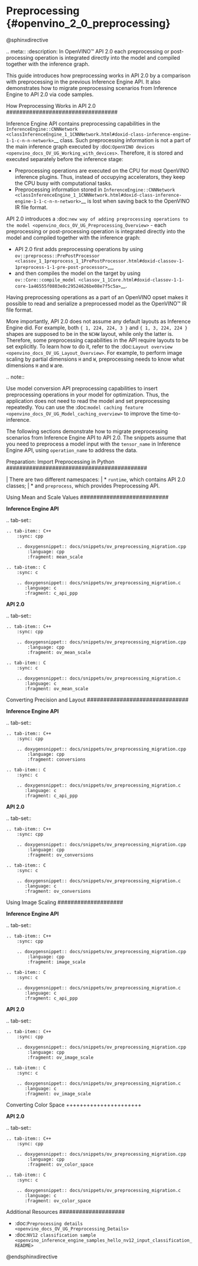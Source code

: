# Preprocessing {#openvino_2_0_preprocessing}

@sphinxdirective

.. meta::
   :description: In OpenVINO™ API 2.0 each preprocessing or post-processing 
                 operation is integrated directly into the model and compiled 
                 together with the inference graph.


This guide introduces how preprocessing works in API 2.0 by a comparison with preprocessing in the previous Inference Engine API. It also demonstrates how to migrate preprocessing scenarios from Inference Engine to API 2.0 via code samples.

How Preprocessing Works in API 2.0
##################################

Inference Engine API contains preprocessing capabilities in the `InferenceEngine::CNNNetwork <classInferenceEngine_1_1CNNNetwork.html#doxid-class-inference-engine-1-1-c-n-n-network>`__ class. Such preprocessing information is not a part of the main inference graph executed by :doc:`OpenVINO devices <openvino_docs_OV_UG_Working_with_devices>`. Therefore, it is stored and executed separately before the inference stage:

* Preprocessing operations are executed on the CPU for most OpenVINO inference plugins. Thus, instead of occupying accelerators, they keep the CPU busy with computational tasks.
* Preprocessing information stored in `InferenceEngine::CNNNetwork <classInferenceEngine_1_1CNNNetwork.html#doxid-class-inference-engine-1-1-c-n-n-network>`__ is lost when saving back to the OpenVINO IR file format.

API 2.0 introduces a :doc:`new way of adding preprocessing operations to the model <openvino_docs_OV_UG_Preprocessing_Overview>` - each preprocessing or post-processing operation is integrated directly into the model and compiled together with the inference graph:

* API 2.0 first adds preprocessing operations by using `ov::preprocess::PrePostProcessor <classov_1_1preprocess_1_1PrePostProcessor.html#doxid-classov-1-1preprocess-1-1-pre-post-processor>`__,
* and then compiles the model on the target by using `ov::Core::compile_model <classov_1_1Core.html#doxid-classov-1-1-core-1a46555f0803e8c29524626be08e7f5c5a>`__.

Having preprocessing operations as a part of an OpenVINO opset makes it possible to read and serialize a preprocessed model as the OpenVINO™ IR file format.

More importantly, API 2.0 does not assume any default layouts as Inference Engine did. For example, both ``{ 1, 224, 224, 3 }`` and ``{ 1, 3, 224, 224 }`` shapes are supposed to be in the `NCHW` layout, while only the latter is. Therefore, some preprocessing capabilities in the API require layouts to be set explicitly. To learn how to do it, refer to the :doc:`Layout overview <openvino_docs_OV_UG_Layout_Overview>`. For example, to perform image scaling by partial dimensions ``H`` and ``W``, preprocessing needs to know what dimensions ``H`` and ``W`` are.

.. note::

   Use model conversion API preprocessing capabilities to insert preprocessing operations in your model for optimization. Thus, the application does not need to read the model and set preprocessing repeatedly. You can use the :doc:`model caching feature <openvino_docs_OV_UG_Model_caching_overview>` to improve the time-to-inference.

The following sections demonstrate how to migrate preprocessing scenarios from Inference Engine API to API 2.0.
The snippets assume that you need to preprocess a model input with the ``tensor_name`` in Inference Engine API, using ``operation_name`` to address the data.

Preparation: Import Preprocessing in Python
###########################################

| There are two different namespaces:
| * ``runtime``, which contains API 2.0 classes;
| * and ``preprocess``, which provides Preprocessing API.

Using Mean and Scale Values
###########################

**Inference Engine API**


.. tab-set::

    .. tab-item:: C++
        :sync: cpp

        .. doxygensnippet:: docs/snippets/ov_preprocessing_migration.cpp
            :language: cpp
            :fragment: mean_scale

    .. tab-item:: C
        :sync: c

        .. doxygensnippet:: docs/snippets/ov_preprocessing_migration.c
           :language: c
           :fragment: c_api_ppp


**API 2.0**


.. tab-set::

    .. tab-item:: C++
        :sync: cpp

        .. doxygensnippet:: docs/snippets/ov_preprocessing_migration.cpp
            :language: cpp
            :fragment: ov_mean_scale

    .. tab-item:: C
        :sync: c

        .. doxygensnippet:: docs/snippets/ov_preprocessing_migration.c
           :language: c
           :fragment: ov_mean_scale


Converting Precision and Layout
###############################

**Inference Engine API**


.. tab-set::

    .. tab-item:: C++
        :sync: cpp

        .. doxygensnippet:: docs/snippets/ov_preprocessing_migration.cpp
            :language: cpp
            :fragment: conversions

    .. tab-item:: C
        :sync: c

        .. doxygensnippet:: docs/snippets/ov_preprocessing_migration.c
           :language: c
           :fragment: c_api_ppp


**API 2.0**


.. tab-set::

    .. tab-item:: C++
        :sync: cpp

        .. doxygensnippet:: docs/snippets/ov_preprocessing_migration.cpp
            :language: cpp
            :fragment: ov_conversions

    .. tab-item:: C
        :sync: c

        .. doxygensnippet:: docs/snippets/ov_preprocessing_migration.c
           :language: c
           :fragment: ov_conversions


Using Image Scaling
####################

**Inference Engine API**


.. tab-set::

    .. tab-item:: C++
        :sync: cpp

        .. doxygensnippet:: docs/snippets/ov_preprocessing_migration.cpp
            :language: cpp
            :fragment: image_scale

    .. tab-item:: C
        :sync: c

        .. doxygensnippet:: docs/snippets/ov_preprocessing_migration.c
           :language: c
           :fragment: c_api_ppp


**API 2.0**


.. tab-set::

    .. tab-item:: C++
        :sync: cpp

        .. doxygensnippet:: docs/snippets/ov_preprocessing_migration.cpp
            :language: cpp
            :fragment: ov_image_scale

    .. tab-item:: C
        :sync: c

        .. doxygensnippet:: docs/snippets/ov_preprocessing_migration.c
           :language: c
           :fragment: ov_image_scale


Converting Color Space
++++++++++++++++++++++

**API 2.0**


.. tab-set::

    .. tab-item:: C++
        :sync: cpp

        .. doxygensnippet:: docs/snippets/ov_preprocessing_migration.cpp
            :language: cpp
            :fragment: ov_color_space

    .. tab-item:: C
        :sync: c

        .. doxygensnippet:: docs/snippets/ov_preprocessing_migration.c
           :language: c
           :fragment: ov_color_space


Additional Resources
####################

- :doc:`Preprocessing details <openvino_docs_OV_UG_Preprocessing_Details>`
- :doc:`NV12 classification sample <openvino_inference_engine_samples_hello_nv12_input_classification_README>`

@endsphinxdirective
